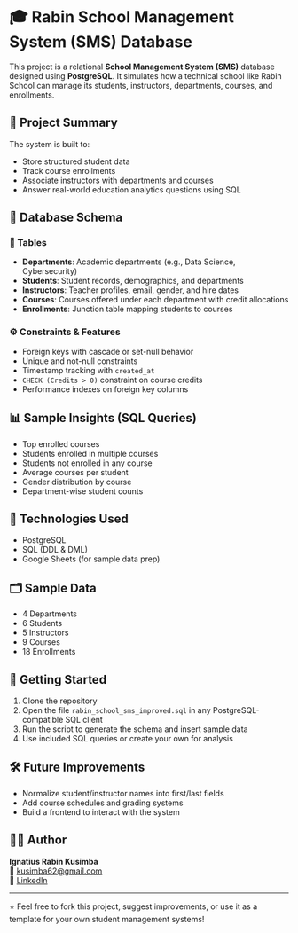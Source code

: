# 🎓 Rabin School Management System (SMS) Database

This project is a relational **School Management System (SMS)** database designed using **PostgreSQL**. It simulates how a technical school like Rabin School can manage its students, instructors, departments, courses, and enrollments.

## 📘 Project Summary

The system is built to:
- Store structured student data
- Track course enrollments
- Associate instructors with departments and courses
- Answer real-world education analytics questions using SQL

## 🧱 Database Schema

### 📂 Tables
- **Departments**: Academic departments (e.g., Data Science, Cybersecurity)
- **Students**: Student records, demographics, and departments
- **Instructors**: Teacher profiles, email, gender, and hire dates
- **Courses**: Courses offered under each department with credit allocations
- **Enrollments**: Junction table mapping students to courses

### ⚙️ Constraints & Features
- Foreign keys with cascade or set-null behavior
- Unique and not-null constraints
- Timestamp tracking with `created_at`
- `CHECK (Credits > 0)` constraint on course credits
- Performance indexes on foreign key columns

## 📊 Sample Insights (SQL Queries)
- Top enrolled courses
- Students enrolled in multiple courses
- Students not enrolled in any course
- Average courses per student
- Gender distribution by course
- Department-wise student counts

## 🚀 Technologies Used
- PostgreSQL
- SQL (DDL & DML)
- Google Sheets (for sample data prep)

## 🗂 Sample Data
- 4 Departments
- 6 Students
- 5 Instructors
- 9 Courses
- 18 Enrollments

## 🧪 Getting Started

1. Clone the repository
2. Open the file `rabin_school_sms_improved.sql` in any PostgreSQL-compatible SQL client
3. Run the script to generate the schema and insert sample data
4. Use included SQL queries or create your own for analysis

## 🛠 Future Improvements
- Normalize student/instructor names into first/last fields
- Add course schedules and grading systems
- Build a frontend to interact with the system

## 🙋‍♂️ Author

**Ignatius Rabin Kusimba**  
📧 kusimba62@gmail.com  
🔗 [LinkedIn](https://www.linkedin.com/in/ignatius-kusimba)

---

⭐ Feel free to fork this project, suggest improvements, or use it as a template for your own student management systems!
